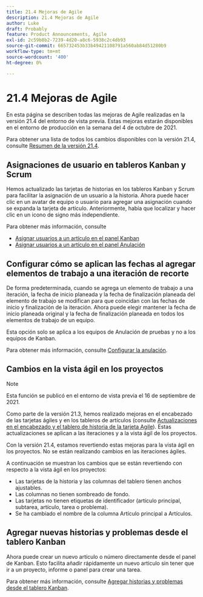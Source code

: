 ```yaml
---
title: 21.4 Mejoras de Agile
description: 21.4 Mejoras de Agile
author: Luke
draft: Probably
feature: Product Announcements, Agile
exl-id: 2c59b8b2-7239-4d20-a8c6-5938c2c4db93
source-git-commit: 665732453b33b49421108791a560ab84d51280b9
workflow-type: tm+mt
source-wordcount: '400'
ht-degree: 0%

---
```


# 21.4 Mejoras de Agile

En esta página se describen todas las mejoras de Agile realizadas en la versión 21.4 del entorno de vista previa. Estas mejoras estarán disponibles en el entorno de producción en la semana del 4 de octubre de 2021.

Para obtener una lista de todos los cambios disponibles con la versión 21.4, consulte [Resumen de la versión 21.4](../../../product-announcements/product-releases/21.4-release-activity/21.4-release-overview.md).

## Asignaciones de usuario en tableros Kanban y Scrum

Hemos actualizado las tarjetas de historias en los tableros Kanban y Scrum para facilitar la asignación de un usuario a la historia. Ahora puede hacer clic en un avatar de equipo o usuario para agregar una asignación cuando se expanda la tarjeta de artículo. Anteriormente, había que localizar y hacer clic en un icono de signo más independiente.

Para obtener más información, consulte

* [Asignar usuarios a un artículo en el panel Kanban](../../../agile/use-kanban-in-an-agile-team/assign-users-to-a-story.md)
* [Asignar usuarios a un artículo en el panel Anulación](../../../agile/use-scrum-in-an-agile-team/scrum-board/assign-users-to-a-story-scrum.md)

## Configurar cómo se aplican las fechas al agregar elementos de trabajo a una iteración de recorte

De forma predeterminada, cuando se agrega un elemento de trabajo a una iteración, la fecha de inicio planeada y la fecha de finalización planeada del elemento de trabajo se modifican para que coincidan con las fechas de inicio y finalización de la iteración. Ahora puede elegir mantener la fecha de inicio planeada original y la fecha de finalización planeada en todos los elementos de trabajo de un equipo.

Esta opción solo se aplica a los equipos de Anulación de pruebas y no a los equipos de Kanban.

Para obtener más información, consulte [Configurar la anulación](../../../agile/get-started-with-agile-in-workfront/configure-scrum.md).

## Cambios en la vista ágil en los proyectos

>[!NOTE]
>
>Esta función se publicó en el entorno de vista previa el 16 de septiembre de 2021.

Como parte de la versión 21.3, hemos realizado mejoras en el encabezado de las tarjetas ágiles y en los tableros de artículos (consulte [Actualizaciones en el encabezado y el tablero de historia de la tarjeta Agile](../../../product-announcements/product-releases/21.3-release-activity/21-3-project-enhancements.md#agile)). Estas actualizaciones se aplican a las iteraciones y a la vista ágil de los proyectos.

Con la versión 21.4, estamos revertiendo estas mejoras para la vista ágil en los proyectos. No se están realizando cambios en las iteraciones ágiles.

A continuación se muestran los cambios que se están revertiendo con respecto a la vista ágil en los proyectos:

* Las tarjetas de la historia y las columnas del tablero tienen anchos ajustables.
* Las columnas no tienen sombreado de fondo.
* Las tarjetas no tienen etiquetas de identificador (artículo principal, subtarea, artículo, tarea o problema).
* Se ha cambiado el nombre de la columna Artículo principal a Artículos.

## Agregar nuevas historias y problemas desde el tablero Kanban

Ahora puede crear un nuevo artículo o número directamente desde el panel de Kanban. Esto facilita añadir rápidamente un nuevo artículo sin tener que ir a un proyecto, informe o panel para crear una tarea.

Para obtener más información, consulte [Agregar historias y problemas desde el tablero Kanban](../../../agile/use-kanban-in-an-agile-team/add-story-from-kanban-board.md).

